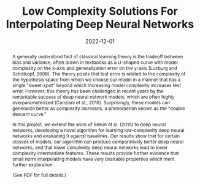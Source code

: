 ---
title: "Low Complexity Solutions For Interpolating Deep Neural Networks"
collection: publications
category: manuscripts
permalink: /publication/2024-12-01-6-867-final-project
excerpt: 'Presents low complexity solutions for interpolating deep neural networks, including a novel algorithm and empirical results.'
date: 2022-12-01
venue: 'CSAIL, MIT'
paperurl: '/files/6.867-project.pdf'
citation: 'McManus, M., Chowdhuri, R., & Vogelbaum, E. H. (2022). &quot;Low Complexity Solutions For Interpolating Deep Neural Networks.&quot; <i>CSAIL, MIT</i>.'
abstract: |
  A generally understood fact of classical learning theory is the tradeoff between bias and variance, often drawn in textbooks as a U-shaped curve with model complexity on the x-axis and generalization error on the y-axis (Luxburg and Schölkopf, 2008). The theory posits that test error is related to the complexity of the hypothesis space from which we choose our model in a manner that has a single "sweet-spot" beyond which increasing model complexity increases test error. However, this theory has been challenged in recent years by the remarkable success of deep neural network models, which are often highly overparameterized (Canziani et al., 2016). Surprisingly, these models can generalize better as complexity increases, a phenomenon known as the "double descent curve."

  In this project, we extend the work of Belkin et al. (2019) to deep neural networks, developing a novel algorithm for learning low-complexity deep neural networks and evaluating it against baselines. Our results show that for certain classes of models, our algorithm can produce comparatively better deep neural networks, and that lower complexity deep neural networks lead to lower complexity intermediate features. These results provide further evidence that small norm interpolating models have very desirable properties which merit further exploration.

  (See PDF for full details.)
--- 
